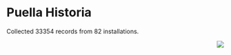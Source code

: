# Puella Historia

Collected 33354 records from 82 installations.

<p align="right"><img src="https://xn--80aalyho.xn--p1ai/magireco/NAgitan/img/kagome.png" /></p>
